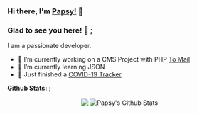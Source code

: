 ### Hi there, I'm [Papsy!](https://philipapsy.com) 👋


### Glad to see you here! 🤩 ;

I am a passionate developer.
- 🔭 I’m currently working on a CMS Project with PHP [To Mail](https://github.com/ohidurbappy/ToMail)
- 🌱 I’m currently learning JSON
- 🦠 Just finished a [COVID-19 Tracker](https://papsy-covid.herokuapp.com/)


**Github Stats:** ;



<p align="center">
  <img align="center" src="https://github-readme-stats.vercel.app/api/top-langs/?username=uxp123&theme=radical&hide_langs_below=1&layout=compact" />
  <img align="center" src="https://github-readme-stats.vercel.app/api?username=uxp123&show_icons=true&theme=radical&line_height=21" alt="Papsy's Github Stats"/>
</p>



<br />


